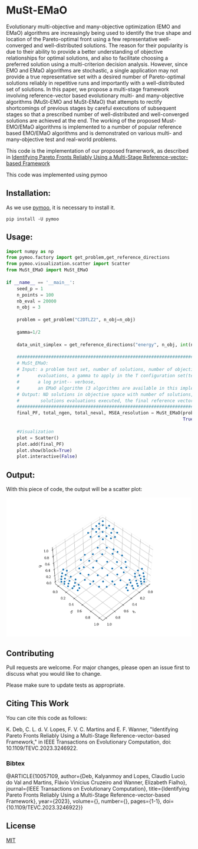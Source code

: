 # MuSt-EMaO

Evolutionary multi-objective and many-objective optimization (EMO and EMaO) algorithms are increasingly being used to identify the true shape and location of the Pareto-optimal front using a few representative well-converged and well-distributed solutions. The reason for their popularity is due to their ability to provide a better understanding of objective relationships for optimal solutions, and also to facilitate choosing a preferred solution using a multi-criterion decision analysis. However, since EMO and EMaO algorithms are stochastic, a single application may not provide a true representative set with a desired number of Pareto-optimal solutions reliably in repetitive runs and importantly with a well-distributed set of solutions. In this paper, we propose a multi-stage framework involving reference-vector based evolutionary multi- and many-objective algorithms (MuSt-EMO and MuSt-EMaO) that attempts to rectify shortcomings of previous stages by careful executions of subsequent stages so that a prescribed number of well-distributed and well-converged solutions are achieved at the end. The working of the proposed Must-EMO/EMaO algorithms is implemented to a number of popular reference based EMO/EMaO algorithms and is demonstrated on various multi- and many-objective test and real-world problems.  

This code is the implementation of our proposed framerwork, as described in 
[Identifying Pareto Fronts Reliably Using a Multi-Stage Reference-vector-based Framework](https://ieeexplore.ieee.org/document/10057109)

This code was implemented using pymoo  

## Installation:

As we use [pymoo](https://pymoo.org/), it is necessary to install it.
 

```
pip install -U pymoo
```

## Usage:

```python
import numpy as np
from pymoo.factory import get_problem,get_reference_directions
from pymoo.visualization.scatter import Scatter
from MuSt_EMaO import MuSt_EMaO

if __name__ == '__main__':
    seed_p = 1
    n_points = 100
    nb_eval = 20000
    n_obj = 3

    problem = get_problem("C2DTLZ2", n_obj=n_obj)
    
    gamma=1/2

    data_unit_simplex = get_reference_directions("energy", n_obj, int(n_points), seed=seed_p)
    
    ##########################################################################################################
    # MuSt_EMaO:
    # Input: a problem test set, number of solutions, number of objectives, a seed, a total number of solution
    #       evaluations, a gamma to apply in the T configuration set(tested values are 2/3, 1/3 and 1/2),
    #       a log print-- verbose,
    #       an EMaO algorithm (3 algorithms are available in this implementation: NSGA-III, MOEA/D, C-TAEA) ,
    # Output: ND solutions in objective space with number of solutions, number of generations, number of
    #        solutions evaluations executed, the final reference vector in Stage 3 with i=2
    ##########################################################################################################
    final_PF, total_ngen, total_neval, MSEA_resolution = MuSt_EMaO(problem, n_points, n_obj, seed_p, nb_eval, gamma,
                                                                   True, alg='NSGA-III')
    
    #Visualization
    plot = Scatter()
    plot.add(final_PF)
    plot.show(block=True)
    plot.interactive(False)

```
## Output:

With this piece of code, the output will be a scatter plot:

![](img/C2_DTLZ2.png)

## Contributing
Pull requests are welcome. For major changes, please open an issue first to discuss what you would like to change.

Please make sure to update tests as appropriate.

## Citing This Work
You can cite this code as follows:

K. Deb, C. L. d. V. Lopes, F. V. C. Martins and E. F. Wanner, "Identifying Pareto Fronts Reliably Using a Multi-Stage Reference-vector-based Framework," in IEEE Transactions on Evolutionary Computation, doi: 10.1109/TEVC.2023.3246922.


### Bibtex

@ARTICLE{10057109,
  author={Deb, Kalyanmoy and Lopes, Claudio Lucio do Val and Martins, Flávio Vinícius Cruzeiro and Wanner, Elizabeth Fialho},
  journal={IEEE Transactions on Evolutionary Computation}, 
  title={Identifying Pareto Fronts Reliably Using a Multi-Stage Reference-vector-based Framework}, 
  year={2023},
  volume={},
  number={},
  pages={1-1},
  doi={10.1109/TEVC.2023.3246922}}

## License
[MIT](https://choosealicense.com/licenses/mit/)